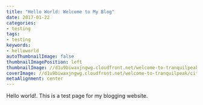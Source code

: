 ```yaml
---
title: "Hello World: Welcome to My Blog"
date: 2017-01-22
categories:
- testing
tags:
- testing
keywords:
- helloworld
autoThumbnailImage: false
thumbnailImagePosition: left
thumbnailImage: //d1u9biwaxjngwg.cloudfront.net/welcome-to-tranquilpeak/city-750.jpg
coverImage: //d1u9biwaxjngwg.cloudfront.net/welcome-to-tranquilpeak/city.jpg
metaAlignment: center
---
```

Hello world!.
This is a test page for my blogging website.

